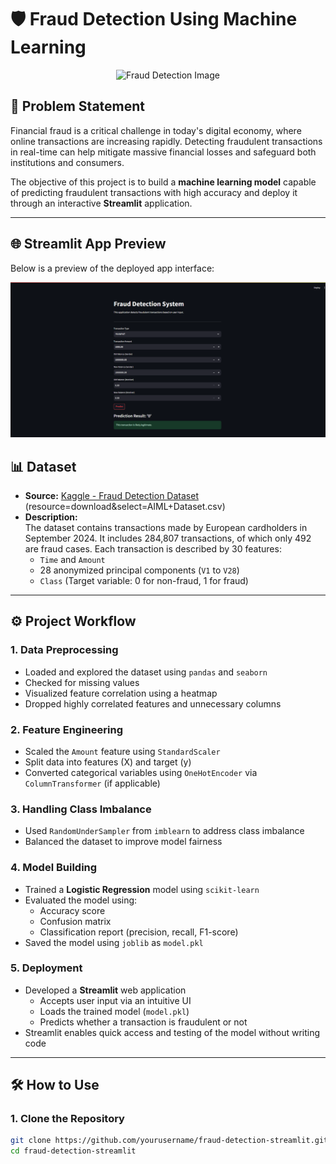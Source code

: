 # 🛡️ Fraud Detection Using Machine Learning
<p align="center">
  <img src="https://images.unsplash.com/photo-1708423538640-c079fd23c2ae?q=80&w=2070&auto=format&fit=crop&ixlib=rb-4.1.0&ixid=M3wxMjA3fDB8MHxwaG90by1wYWdlfHx8fGVufDB8fHx8fA%3D%3D" alt="Fraud Detection Image" width="500" />
</p>





## 📌 Problem Statement

Financial fraud is a critical challenge in today's digital economy, where online transactions are increasing rapidly. Detecting fraudulent transactions in real-time can help mitigate massive financial losses and safeguard both institutions and consumers.

The objective of this project is to build a **machine learning model** capable of predicting fraudulent transactions with high accuracy and deploy it through an interactive **Streamlit** application.

---
## 🌐 Streamlit App Preview

Below is a preview of the deployed app interface:

![App UI_Screenshot](images/Fraud_Detection_System_UI.png)



## 📊 Dataset

- **Source:** [Kaggle - Fraud Detection Dataset](https://www.kaggle.com/datasets/amanalisiddiqui/fraud-detection-dataset)
(resource=download&select=AIML+Dataset.csv)
- **Description:**  
  The dataset contains transactions made by European cardholders in September 2024. It includes 284,807 transactions, of which only 492 are fraud cases. Each transaction is described by 30 features:
  - `Time` and `Amount`
  - 28 anonymized principal components (`V1` to `V28`)
  - `Class` (Target variable: 0 for non-fraud, 1 for fraud)

---

## ⚙️ Project Workflow

### 1. Data Preprocessing

- Loaded and explored the dataset using `pandas` and `seaborn`
- Checked for missing values
- Visualized feature correlation using a heatmap
- Dropped highly correlated features and unnecessary columns

### 2. Feature Engineering

- Scaled the `Amount` feature using `StandardScaler`
- Split data into features (X) and target (y)
- Converted categorical variables using `OneHotEncoder` via `ColumnTransformer` (if applicable)

### 3. Handling Class Imbalance

- Used `RandomUnderSampler` from `imblearn` to address class imbalance
- Balanced the dataset to improve model fairness

### 4. Model Building

- Trained a **Logistic Regression** model using `scikit-learn`
- Evaluated the model using:
  - Accuracy score
  - Confusion matrix
  - Classification report (precision, recall, F1-score)
- Saved the model using `joblib` as `model.pkl`

### 5. Deployment

- Developed a **Streamlit** web application
  - Accepts user input via an intuitive UI
  - Loads the trained model (`model.pkl`)
  - Predicts whether a transaction is fraudulent or not
- Streamlit enables quick access and testing of the model without writing code

---

## 🛠️ How to Use

### 1. Clone the Repository

```bash
git clone https://github.com/yourusername/fraud-detection-streamlit.git
cd fraud-detection-streamlit
